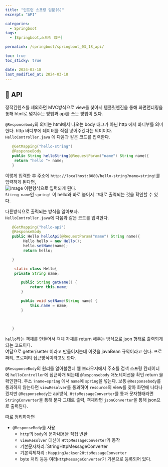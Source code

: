 ```yaml
---
title: "인프런 스프링 입문(6)"
excerpt: "API"

categories:
  - Springboot
tags:
  - [Springboot,스프링 입문]

permalink: /springboot/springboot_03_18_api/

toc: true
toc_sticky: true

date: 2024-03-18
last_modified_at: 2024-03-18
---
```


## 🦥 API

정적컨텐츠를 제외하면 MVC방식으로 view를 찾아서 템플릿엔진을 통해 화면랜더링을 통해 html로 넘겨주는 방법과 api를 쓰는 방법이 있다.  

`@Responsebody`의 의미는 html에서 나오는 body 태그가 아닌 http 에서 바디부를 의미한다. http 바디부에 데이터를 직접 넣어주겠다는 의미이다.  
`HelloController.java` 에 다음과 같은 코드를 입력한다.
```java
   @GetMapping("hello-string")
   @ResponseBody
   public String helloString(@RequestParam("name") String name){
    return "hello "+ name;
   }
```
이렇게 입력한 후 주소에 `http://localhost:8080/hello-string?name=string!`를 입력하게 된다면,  
![image](https://github.com/garusitell/utterances/assets/45359953/eb950de4-50ce-4f23-b097-46d22f0a3786)
이런형식으로 입력되게 된다.  
`Stirng name`인 `spring!` 이 hello와 바로 붙어서 그대로 출력되는 것을 확인할 수 있다.  

다른방식으로 출력되는 방식을 알아보자.  
`HelloController.java`에 다음과 같은 코드를 입력한다.  
```java
   @GetMapping("hello-api")
   @ResponseBody
   public Hello helloApi(@RequestParam("name") String name){
        Hello hello = new Hello();
        hello.setName(name);
        return hello;

   }

    static class Hello{
    private String name;

       public String getName() {
           return this.name;
       }

       public void setName(String name) {
           this.name = name;
       }

      
    
   }
```
`hello`라는 객체를 만들어서 객체 자체를 return 해주는 방식으로 json 형태로 출력되게 되는 코드이다.  
여담으로 getter/setter 이라고 만들어지는데 이것을 javaBean 규약이라고 한다. 프로퍼티, 프로퍼티 접근방식이라고도 한다.  

`@ResoponseBody`의 원리를 알아볼껀데 웹 브라우저에서 주소를 검색 스프링 컨테이너에 `helloController`에 접근하개 되는데 `@Responsebody` 애노테이션을 확인 return 을 확인한다. 주소 `?name=spring` 에서 `name`에 `spring`을 넣는다. 보통 `@Responsebody`를 통과하지 않는다면 `viewResolver`를 통과하여 `resource`의 view를 찾아 화면에 나타나겠지만 `@Responsebody`는 api방식, `HttpMessageConverter`를 통과 문자형태라면 `StringConverter`을 통해 문자 그대로 출력, 객체라면 `jsonConverter`을 통해 json으로 출력된다.

따로 정리하자면 

- `@ResponseBody`를 사용
  - `http`의 `body`에 문자내용을 직접 반환
  - `viewResolver` 대신에 `HttpMessageConverter`가 동작
  - 기본문자처리:`StringHttpMessageConverter
  - 기본객체처리 : `MappingJackson2HttpMessageConverter` 
  - byte 처리 등등 여러`HttpMessageConverter`가 기본으로 등록되어 있다.

